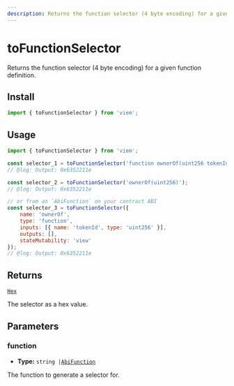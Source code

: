 ```yaml
---
description: Returns the function selector (4 byte encoding) for a given function definition.
---
```


# toFunctionSelector

Returns the function selector (4 byte encoding) for a given function definition.

## Install

```ts
import { toFunctionSelector } from 'viem';
```

## Usage

```js twoslash
import { toFunctionSelector } from 'viem';

const selector_1 = toFunctionSelector('function ownerOf(uint256 tokenId)');
// @log: Output: 0x6352211e

const selector_2 = toFunctionSelector('ownerOf(uint256)');
// @log: Output: 0x6352211e

// or from an `AbiFunction` on your contract ABI
const selector_3 = toFunctionSelector({
    name: 'ownerOf',
    type: 'function',
    inputs: [{ name: 'tokenId', type: 'uint256' }],
    outputs: [],
    stateMutability: 'view'
});
// @log: Output: 0x6352211e
```

## Returns

[`Hex`](/docs/glossary/types#hex)

The selector as a hex value.

## Parameters

### function

- **Type:** `string |`[`AbiFunction`](https://abitype.dev/api/types#abifunction)

The function to generate a selector for.
